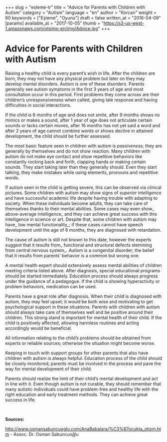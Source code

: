 +++
slug = "esleme-tr"
title = "Advice for Parents with Children with Autism"
category = "Autism"
language = "en"
author = "Korcan"
weight = 60
keywords = ["Eşleme", "Oyunu"]
draft = false
written_at = "2016-04-09"
[params]
available_at = "2017-10-05"
thumb = "https://s3-us-west-1.amazonaws.com/otsimo-en/img/Advice.jpg"
+++


# Advice for Parents with Children with Autism

Raising a healthy child is every parent’s wish in life. After the children are born, they may not have any physical problem but later on they may develop mental disorders. Autism is one of these disorders. Parents generally see autism symptoms in the first 3 years of age and most consultation occur in this period. First problems they come across are their children’s unresponsiveness when called, giving late response and having difficulties in social interactions.

If the child is 6 months of age and does not smile, after 9 months shows no mimics or makes a sound, after 1 year of age does not articulate certain sounds or lacks certain moves, after 16 months has not yet said a word and after 2 years of age cannot combine words or shows decline in attained development, the child should be further assessed.


The most basic feature seen in children with autism is _passiveness_; they are generally by themselves and do not show reaction. Many children with autism do not make eye contact and show repetitive behaviors like constantly rocking back and forth, clapping hands or making certain sounds. They start taking later than they generally should. Even they start talking, they make mistakes while using elements, pronouns and repetitive words.

If autism seen in the child is getting severe, this can be observed via clinical pictures. Some children with autism may show signs of _superior intelligence_ and have successful academic life despite having trouble with adapting to society. When these individuals become adults, they can take care of themselves thanks to their mental abilities. Some cases may even show_ above-average intelligence_ and they can achieve great success with this intelligence in science or art. Despite that, some children with autism may have_ low mental functionality_; if these cases cannot have speech development until the age of 6 months, they are diagnosed with retardation.

The cause of autism is still not known to this date, however the experts suggest that it results from_ functional and structural defects stemming from central nervous system_. Autism is a congenital disorder; the belief that it results from parents’ behavior is a common but wrong one.

A mental health expert should extensively assess mental abilities of children meeting criteria listed above. After diagnosis, special educational programs should be started immediately. Education process should always progress under the guidance of a pedagogue. If the child is showing hyperactivity or problem behaviors, medication can be used.

Parents have a great role after diagnosis. When their child is diagnosed with autism, they may feel upset; it would be both wise and motivating to get psychological support in these situations. Parents with children with autism should always take care of themselves well and be positive around their children. This strong stand is important for mental health of their child. If the child is positively affected, allowing harmless routines and acting accordingly would be beneficial.

All information relating to the child’s problems should be obtained from experts or reliable sources; otherwise the situation might become worse.

Keeping in touch with support groups for other parents that also have children with autism is always helpful. Education process of the child should be closely monitored; parents must be involved in the process and pave the way for mental development of their child.

Parents should realize the limit of their child’s mental development and act in line with it. Even though autism is not curable, they should remember that many autistic individuals could have problem-free and healthy life with the right education and early treatment methods. They can achieve great success in life.

 

**Sources:**

http://www.osmansabuncuoglu.com/AnaBabalara/%C3%87ocukta_otizm.htm - Assoc. Dr. Osman Sabuncuoğlu
